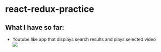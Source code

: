 # react-redux-practice
## What I have so far:
 * Youtube like app that displays search results and plays selected video
![](http://i.imgur.com/AFvSO7P.gif)
